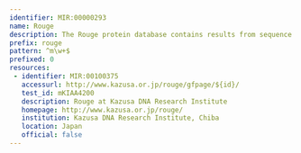 ```yaml
---
identifier: MIR:00000293
name: Rouge
description: The Rouge protein database contains results from sequence analysis of novel large (>4 kb) cDNAs identified in the Kazusa cDNA sequencing project.
prefix: rouge
pattern: ^m\w+$
prefixed: 0
resources:
 - identifier: MIR:00100375
   accessurl: http://www.kazusa.or.jp/rouge/gfpage/${id}/
   test_id: mKIAA4200
   description: Rouge at Kazusa DNA Research Institute
   homepage: http://www.kazusa.or.jp/rouge/
   institution: Kazusa DNA Research Institute, Chiba
   location: Japan
   official: false
---
```

